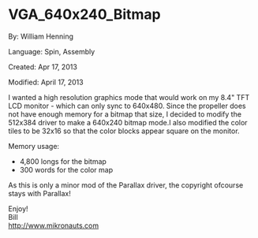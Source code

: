 # VGA_640x240_Bitmap

By: William Henning

Language: Spin, Assembly

Created: Apr 17, 2013

Modified: April 17, 2013

I wanted a high resolution graphics mode that would work on my 8.4" TFT LCD monitor - which can only sync to 640x480. Since the propeller does not have enough memory for a bitmap that size, I decided to modify the 512x384 driver to make a 640x240 bitmap mode.I also modified the color tiles to be 32x16 so that the color blocks appear square on the monitor.

Memory usage:

*   4,800 longs for the bitmap
*   300 words for the color map

As this is only a minor mod of the Parallax driver, the copyright ofcourse stays with Parallax!  
 

Enjoy!  
Bill  
http://www.mikronauts.com
